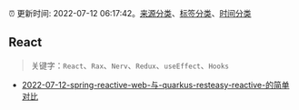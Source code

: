 :alarm_clock: 更新时间: 2022-07-12 06:17:42。[来源分类](../README.md)、[标签分类](../TAGS.md)、[时间分类](../TIMELINE.md)

## React


> 关键字：`React`、`Rax`、`Nerv`、`Redux`、`useEffect`、`Hooks`



- [2022-07-12-spring-reactive-web-与-quarkus-resteasy-reactive-的简单对比](https://www.v2ex.com/t/865652) 